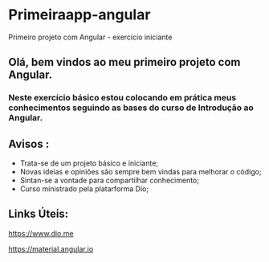 # Primeiraapp-angular
Primeiro projeto com Angular - exercício iniciante  
## Olá, bem vindos ao meu primeiro projeto com Angular.
### Neste exercício básico estou colocando em prática meus conhecimentos seguindo as bases do curso de Introdução ao Angular.



## Avisos :
- Trata-se de um projeto básico e iniciante;
- Novas ideias e opiniôes são sempre bem vindas para melhorar o código;
- Sintan-se a vontade para compartilhar conhecimento;
- Curso ministrado pela platarforma Dio; 

## Links Úteis:
https://www.dio.me


https://material.angular.io




